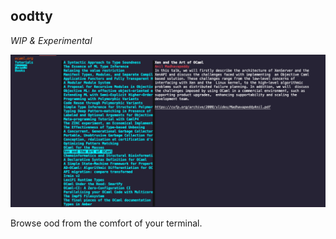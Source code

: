 oodtty
------

*WIP & Experimental*

![A terminal rendering of the OCaml.org data repository](./docs/example.png)

Browse ood from the comfort of your terminal.